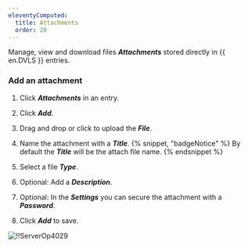 ```yaml
---
eleventyComputed:
  title: Attachments
  order: 20
---
```

Manage, view and download files ***Attachments*** stored directly in {{ en.DVLS }} entries.

### Add an attachment

1. Click ***Attachments*** in an entry.
1. Click ***Add***.
1. Drag and drop or click to upload the ***File***.
1. Name the attachment with a ***Title***.
{% snippet, "badgeNotice" %}
By default the ***Title*** will be the attach file name.
{% endsnippet %}

5. Select a file ***Type***.
1. Optional: Add a ***Description***.
1. Optional: In the ***Settings*** you can secure the attachment with a ***Password***.
1. Click ***Add*** to save.

![!!ServerOp4029](https://cdnweb.devolutions.net/docs/docs_en_server_ServerOp4029.png)
